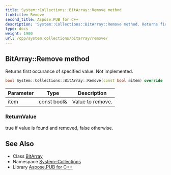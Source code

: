 ```yaml
---
title: System::Collections::BitArray::Remove method
linktitle: Remove
second_title: Aspose.PUB for C++
description: 'System::Collections::BitArray::Remove method. Returns first occurance of specified value. Not implemented in C++.'
type: docs
weight: 1900
url: /cpp/system.collections/bitarray/remove/
---
```

## BitArray::Remove method


Returns first occurance of specified value. Not implemented.

```cpp
bool System::Collections::BitArray::Remove(const bool &item) override
```


| Parameter | Type | Description |
| --- | --- | --- |
| item | const bool\& | Value to remove. |

### ReturnValue

true if value is found and removed, false otherwise.

## See Also

* Class [BitArray](../)
* Namespace [System::Collections](../../)
* Library [Aspose.PUB for C++](../../../)
